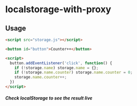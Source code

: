 # localstorage-with-proxy

## Usage

```html
<script src="storage.js"></script>

<button id="button">Counter++</button>

<script>
  button.addEventListener('click', function() {
    if (!storage.name) storage.name = {};
    if (!storage.name.counter) storage.name.counter = 0;
    storage.name.counter++;
  })
</script>
```

##### Check localStorage to see the result live
